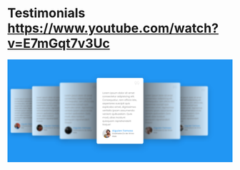 # Testimonials https://www.youtube.com/watch?v=E7mGqt7v3Uc
<p align="center">
  <img src="preview.png" alt="preview del proyecto"  width="1600">
</p>